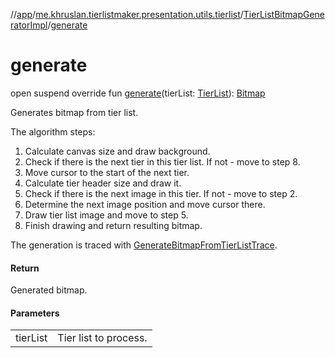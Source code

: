 //[app](../../../index.md)/[me.khruslan.tierlistmaker.presentation.utils.tierlist](../index.md)/[TierListBitmapGeneratorImpl](index.md)/[generate](generate.md)

# generate

open suspend override fun [generate](generate.md)(tierList: [TierList](../../me.khruslan.tierlistmaker.data.models.tierlist/-tier-list/index.md)): [Bitmap](https://developer.android.com/reference/kotlin/android/graphics/Bitmap.html)

Generates bitmap from tier list.

The algorithm steps:

1. Calculate canvas size and draw background.
2. Check if there is the next tier in this tier list. If not - move to step 8.
3. Move cursor to the start of the next tier.
4. Calculate tier header size and draw it.
5. Check if there is the next image in this tier. If not - move to step 2.
6. Determine the next image position and move cursor there.
7. Draw tier list image and move to step 5.
8. Finish drawing and return resulting bitmap.

The generation is traced with [GenerateBitmapFromTierListTrace](../../me.khruslan.tierlistmaker.util.performance/-generate-bitmap-from-tier-list-trace/index.md).

#### Return

Generated bitmap.

#### Parameters

| | |
|---|---|
| tierList | Tier list to process. |
